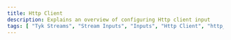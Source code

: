 ```yaml
---
title: Http Client
description: Explains an overview of configuring Http client input
tags: [ "Tyk Streams", "Stream Inputs", "Inputs", "Http Client", "http_client" ]
---
```

